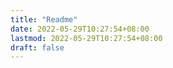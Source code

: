 ```yaml
---
title: "Readme"
date: 2022-05-29T10:27:54+08:00
lastmod: 2022-05-29T10:27:54+08:00
draft: false
---
```


<!--more-->
